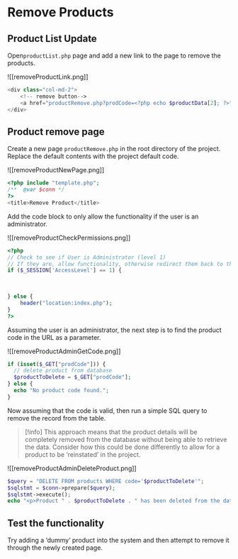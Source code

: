 
# Remove Products

## Product List Update

Open`productList.php` page and add a new link to the page to remove the products.

![[removeProductLink.png]]

```php
<div class="col-md-2">
	<!-- remove button-->
	<a href="productRemove.php?prodCode=<?php echo $productData[2]; ?>">Remove</a>
</div>
```

## Product remove page

Create a new page `productRemove.php` in the root directory of the project. Replace the default contents with the project default code.

![[removeProductNewPage.png]]

```php
<?php include "template.php";
/**  @var $conn */
?>
<title>Remove Product</title>
```

Add the code block to only allow the functionality if the user is an administrator.

![[removeProductCheckPermissions.png]]

```php
<?php
// Check to see if User is Administrator (level 1)
// If they are, allow functionality, otherwise redirect them back to the front page.
if ($_SESSION['AccessLevel'] == 1) {
   

   
} else {
	header("location:index.php");
}
?>
```

Assuming the user is an administrator, the next step is to find the product code in the URL as a parameter.

![[removeProductAdminGetCode.png]]

```php
if (isset($_GET["prodCode"])) {
  // delete product from database
  $productToDelete = $_GET["prodCode"];
} else {
  echo "No product code found.";
}
```

Now assuming that the code is valid, then run a simple SQL query to remove the record from the table.


> [!info] This approach means that the product details will be completely removed from the database without being able to retrieve the data. Consider how this could be done differently to allow for a product to be ‘reinstated’ in the project.



![[removeProductAdminDeleteProduct.png]]

```php
$query = "DELETE FROM products WHERE code='$productToDelete'";
$sqlstmt = $conn->prepare($query);
$sqlstmt->execute();
echo "<p>Product " . $productToDelete . " has been deleted from the database";
```

## Test the functionality

Try adding a ‘dummy’ product into the system and then attempt to remove it through the newly created page.

